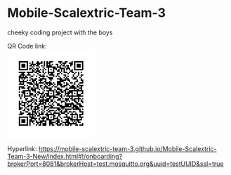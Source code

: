 # Mobile-Scalextric-Team-3
cheeky coding project with the boys

QR Code link:<br>
![Image of QR Code](https://github.com/Mobile-Scalextric-Team-3/Mobile-Scalextric-Team-3/blob/master/assets/img/QRcode.png)

Hyperlink:
https://mobile-scalextric-team-3.github.io/Mobile-Scalextric-Team-3-New/index.html#!/onboarding?brokerPort=8081&brokerHost=test.mosquitto.org&uuid=testUUID&ssl=true
